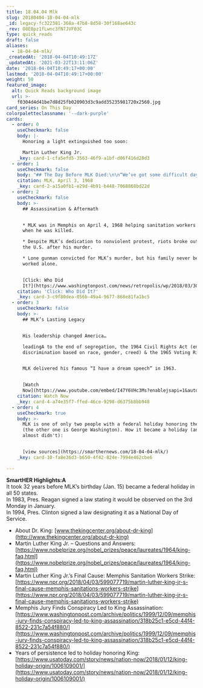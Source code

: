 ```yaml
---
title: 18.04.04 Mlk
slug: 20180404-18-04-04-mlk
_id: legacy-fc322381-368a-47b8-8d58-30f168ae643c
_rev: O8E8pz1fLwnc3fN7JVF03C
type: quick_reads
draft: false
aliases:
  - 18-04-04-mlk/
_createdAt: '2018-04-04T10:49:17Z'
_updatedAt: '2021-03-22T13:11:06Z'
date: '2018-04-04T10:49:17+00:00'
lastmod: '2018-04-04T10:49:17+00:00'
weight: 50
featured_image:
  alt: Quick Reads background image
  url: >-
    f0304d4d41be7d8d25fb020903d3c9add35235981720x2560.jpg
card_series: On This Day
colorpaletteclassname: '--dark-purple'
cards:
  - order: 0
    useCheckmark: false
    body: |-
      Honoring a light extinguished too soon:

      Martin Luther King Jr.
    _key: card-1-cfa5efd5-3563-46f9-a1bf-d06f416d28d3
  - order: 1
    useCheckmark: false
    body: "## The Day Before MLK Died:\n\n“We’ve got some difficult days ahead. …. Like anybody, I would like to live a long life a\x14 longevity has its place. But I’m not concerned about that now. I just want to do God’s will…. I may not get there with you. But I want you to know tonight, that we, as a people, will get to the promised land.”\n\n[MLK, April 3, 1968](https://www.smithsonianmag.com/videos/category/history/mlks-last-speech/)"
    citation: MLK, April 3, 1968
    _key: card-2-a15a0fb1-e29d-4b91-b448-7068868bd22d
  - order: 2
    useCheckmark: false
    body: >-
      ## Assassination & Aftermath


      * MLK was in Memphis on April 4, 1968 helping sanitation workers on strike
      when he was killed.

      * Despite MLK’s dedication to nonviolent protest, riots broke out across
      the U.S. after his murder.

      * Lone gunman convicted for MLK’s murder, but his family never believed he
      worked alone.


      [Click: Who Did
      It?](https://www.washingtonpost.com/news/retropolis/wp/2018/03/30/who-killed-martin-luther-king-jr-his-family-believes-james-earl-ray-was-framed/?utm_term=.0e93ef27d6f0)
    citation: 'Click: Who Did It?'
    _key: card-3-c9f80dea-056b-49a4-9677-868e81fa1bc5
  - order: 3
    useCheckmark: false
    body: >-
      ## MLK’s Lasting Legacy


      His leadership changed America…  

      leadingA to the end of segregation, the 1964 Civil Rights Act (ending
      discrimination based on race, gender, creed) & the 1965 Voting Rights Act.


      MLK delivered his famous “I have a dream speech” in 1963.


      [Watch
      Now](https://www.youtube.com/embed/I47Y6VHc3Ms?enablejsapi=1&autoplay=1&rel=0)
    citation: Watch Now
    _key: card-4-a74e35f7-ffed-46ce-9298-d6375b8bb948
  - order: 4
    useCheckmark: true
    body: >-
      MLK is one of only two people with a federal holiday honoring their birth
      (the other one is George Washington). How it became a holiday (and how it
      almost didn't):


      [view sources](https://smarthernews.com/18-04-04-mlk/)
    _key: card-10-fa8e36d3-b650-4f42-824e-7994e462cbe6

---
```

**SmartHER Highlights:A**  
It took 32 years before MLK’s birthday (Jan. 15) became a federal holiday in all 50 states.  
In 1983, Pres. Reagan signed a law stating it would be observed on the 3rd Monday in January.  
In 1994, Pres. Clinton signed a law designating it as a National Day of Service.

* About Dr. King: [www.thekingcenter.org/about-dr-king](http://www.thekingcenter.org/about-dr-king)
* Martin Luther King Jr. – Questions and Answers: [https://www.nobelprize.org/nobel_prizes/peace/laureates/1964/king-faq.html](https://www.nobelprize.org/nobel_prizes/peace/laureates/1964/king-faq.html)
* Martin Luther King Jr.’s Final Cause: Memphis Sanitation Workers Strike: [https://www.npr.org/2018/04/03/599077719/martin-luther-king-jr-s-final-cause-memphis-sanitations-workers-strike](https://www.npr.org/2018/04/03/599077719/martin-luther-king-jr-s-final-cause-memphis-sanitations-workers-strike)
* Memphis Jury Finds Conspiracy Led to King Assassination: [https://www.washingtonpost.com/archive/politics/1999/12/09/memphis-jury-finds-conspiracy-led-to-king-assassination/318b25c1-e5cd-44f4-8522-231c7a54f880/](https://www.washingtonpost.com/archive/politics/1999/12/09/memphis-jury-finds-conspiracy-led-to-king-assassination/318b25c1-e5cd-44f4-8522-231c7a54f880/)
* Years of persistence led to holiday honoring King: [https://www.usatoday.com/story/news/nation-now/2018/01/12/king-holiday-origin/1006109001/](https://www.usatoday.com/story/news/nation-now/2018/01/12/king-holiday-origin/1006109001/)
